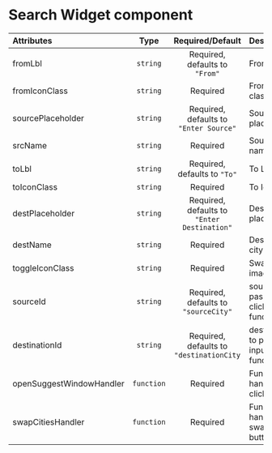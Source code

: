 # Search Widget component

<table>
    <thead>
        <tr>
            <th style="text-align:left;">Attributes</th>
            <th style="text-align:center;">Type</th>
            <th style="text-align:center;">Required/Default</th>
            <th style="text-align:left;">Description</th>
        </tr>
    </thead>
    <tbody>
        <tr>
            <td style="text-align:left;">fromLbl</td>
            <td style="text-align:center;"><code>string</code></td>
            <td style="text-align:center;">Required, defaults to <code>"From"</code></td>
            <td style="text-align:left;">From Label</td>
        </tr>
        <tr>
            <td style="text-align:left;">fromIconClass</td>
            <td style="text-align:center;"><code>string</code></td>
            <td style="text-align:center;">Required</td>
            <td style="text-align:left;">From icon class</td>
        </tr>
        <tr>
            <td style="text-align:left;">sourcePlaceholder</td>
            <td style="text-align:center;"><code>string</code></td>
            <td style="text-align:center;">Required, defaults to <code>"Enter Source"</code></td>
            <td style="text-align:left;">Source input placeholder</td>
        </tr>
        <tr>
            <td style="text-align:left;">srcName</td>
            <td style="text-align:center;"><code>string</code></td>
            <td style="text-align:center;">Required</td>
            <td style="text-align:left;">Source city name</td>
        </tr>
        <tr>
            <td style="text-align:left;">toLbl</td>
            <td style="text-align:center;"><code>string</code></td>
            <td style="text-align:center;">Required, defaults to <code>"To"</code></td>
            <td style="text-align:left;">To Label</td>
        </tr>
        <tr>
            <td style="text-align:left;">toIconClass</td>
            <td style="text-align:center;"><code>string</code></td>
            <td style="text-align:center;">Required</td>
            <td style="text-align:left;">To IconClass</td>
        </tr>
        <tr>
            <td style="text-align:left;">destPlaceholder</td>
            <td style="text-align:center;"><code>string</code></td>
            <td style="text-align:center;">Required, defaults to <code>"Enter Destination"</code></td>
            <td style="text-align:left;">Dest input placeholder</td>
        </tr>
        <tr>
            <td style="text-align:left;">destName</td>
            <td style="text-align:center;"><code>string</code></td>
            <td style="text-align:center;">Required</td>
            <td style="text-align:left;">Destination city name</td>
        </tr>
        <tr>
            <td style="text-align:left;">toggleIconClass</td>
            <td style="text-align:center;"><code>string</code></td>
            <td style="text-align:center;">Required</td>
            <td style="text-align:left;">Swap cities image url</td>
        </tr>
        <tr>
            <td style="text-align:left;">sourceId</td>
            <td style="text-align:center;"><code>string</code></td>
            <td style="text-align:center;">Required, defaults to <code>"sourceCity"</code></td>
            <td style="text-align:left;">sourceid to pass to input click function</td>
        </tr>
        <tr>
            <td style="text-align:left;">destinationId</td>
            <td style="text-align:center;"><code>string</code></td>
            <td style="text-align:center;">Required, defaults to <code>"destinationCity</code></td>
            <td style="text-align:left;">destinationid to pass to input click function</td>
        </tr>
        <tr>
            <td style="text-align:left;">openSuggestWindowHandler</td>
            <td style="text-align:center;"><code>function</code></td>
            <td style="text-align:center;">Required</td>
            <td style="text-align:left;">Function to handle input click</td>
        </tr>
        <tr>
            <td style="text-align:left;">swapCitiesHandler</td>
            <td style="text-align:center;"><code>function</code></td>
            <td style="text-align:center;">Required</td>
            <td style="text-align:left;">Function to handler swap cities button click</td>
        </tr>
    </tbody>
</table>

